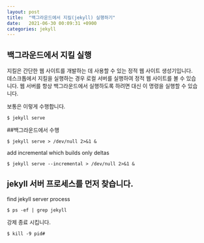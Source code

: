 ```yaml
---
layout: post
title:  "백그라운드에서 지킬(jekyll) 실행하기"
date:   2021-06-30 00:09:31 +0900
categories: jekyll
---
```


## 백그라운드에서 지킬 실행
지킬은 간단한 웹 사이트를 개발하는 데 사용할 수 있는 정적 웹 사이트 생성기입니다. 데스크톱에서 지킬을 실행하는 경우 로컬 서버를 실행하여 정적 웹 사이트를 볼 수 있습니다. 웹 서버를 항상 백그라운드에서 실행하도록 하려면 대신 이 명령을 실행할 수 있습니다.

보통은 이렇게 수행합니다.

```
$ jekyll serve
```

##백그라운드에서 수행

```
$ jekyll serve > /dev/null 2>&1 &
```

add incremental which builds only deltas

```
$ jekyll serve --incremental > /dev/null 2>&1 &
```

## jekyll 서버 프로세스를 먼저 찾습니다.

find jekyll server process

```
$ ps -ef | grep jekyll
```

강제 종료 시킵니다.

```
$ kill -9 pid#
```